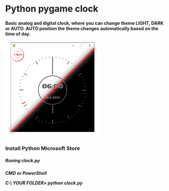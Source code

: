 <h1> Python pygame clock </h1>


<h4> Basic analog and digital clock, where you can change theme LIGHT, DARK or AUTO.
  AUTO position the theme changes automatically based on the time of day. </h4>
  
<img src="https://github.com/gitjona/pythonClock/blob/main/Img/Snap_auto.PNG" width="300" height="300">


<h3> Install Python Microsoft Store </h3>

<h5> Runing clock.py <h5>
  CMD or PowerShell
  
  C:\ YOUR FOLDER\> python clock.py
  
